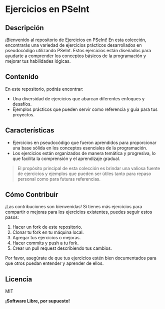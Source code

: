 # Ejercicios en PSeInt

## Descripción

¡Bienvenido al repositorio de Ejercicios en PSeInt! En esta colección, encontrarás una variedad de ejercicios prácticos desarrollados en pseudocódigo utilizando PSeInt. Estos ejercicios están diseñados para ayudarte a comprender los conceptos básicos de la programación y mejorar tus habilidades lógicas.

## Contenido

En este repositorio, podrás encontrar:

- Una diversidad de ejercicios que abarcan diferentes enfoques y desafíos.
- Ejemplos prácticos que pueden servir como referencia y guía para tus proyectos.

## Características

- Ejercicios en pseudocódigo que fueron aprendidos para proporcionar una base sólida en los conceptos esenciales de la programación.
- Los ejercicios están organizados de manera temática y progresiva, lo que facilita la comprensión y el aprendizaje gradual.

> El propósito principal de esta colección es brindar una valiosa fuente de ejercicios y ejemplos que pueden ser útiles tanto para repaso personal como para futuras referencias.

## Cómo Contribuir

¡Las contribuciones son bienvenidas! Si tienes más ejercicios para compartir o mejoras para los ejercicios existentes, puedes seguir estos pasos:

1. Hacer un fork de este repositorio.
2. Clonar tu fork en tu máquina local.
3. Agregar tus ejercicios o mejoras.
4. Hacer commits y push a tu fork.
5. Crear un pull request describiendo tus cambios.

Por favor, asegúrate de que tus ejercicios estén bien documentados para que otros puedan entender y aprender de ellos.

## Licencia

MIT

**¡Software Libre, por supuesto!**
